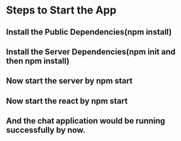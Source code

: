 # Steps to Start the App

## Install the Public Dependencies(npm install)
## Install the Server Dependencies(npm init and then npm install)
## Now start the server by npm start
## Now start the react by npm  start
## And the chat application would be running successfully by now.
